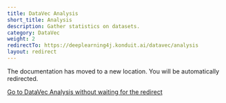 ```yaml
---
title: DataVec Analysis
short_title: Analysis
description: Gather statistics on datasets.
category: DataVec
weight: 2
redirectTo: https://deeplearning4j.konduit.ai/datavec/analysis
layout: redirect
---
```


The documentation has moved to a new location. You will be automatically redirected.
            
[Go to DataVec Analysis without waiting for the redirect](https://deeplearning4j.konduit.ai/datavec/analysis)

        